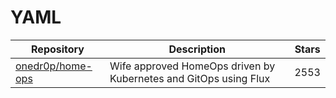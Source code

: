 # YAML

| Repository                                              | Description                                                      | Stars |
| ------------------------------------------------------- | ---------------------------------------------------------------- | ----- |
| [onedr0p/home-ops](https://github.com/onedr0p/home-ops) | Wife approved HomeOps driven by Kubernetes and GitOps using Flux | 2553  |

